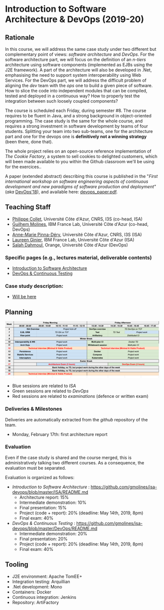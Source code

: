 # Introduction to Software Architecture & DevOps (2019-20)

## Rationale

In this course, we will address the same case study under two different but complementary point of views: _software architecture_ and _DevOps_. For the software architecture part, we will focus on the definition of an _n-tiers_ architecture using software components (implemented as EJBs using the J2E framework). A part of the architecture will also be developed in .Net, emphasising the need to support system interoperability using Web Services. For the DevOps part, we will address the difficult problem of aligning the _dev_ team with the _ops_ one to build a given piece of software. How to slice the code into independent modules that can be compiled, tested and deployed in a continuous way? How to properly test the integration between such loosely coupled components?

The course is scheduled each Friday, during semester #8. The course requires to be fluent in Java, and a strong background in object-oriented programming. The case study is the same for the whole course, and requires a strong investment in software development by teams of four students. Splitting your team into two sub-teams, one for the architecture part and one for the devops one is __definitively not a winning strategy__ (been there, done that).

The whole project relies on an open-source reference implementation of _The Cookie Factory_, a system to sell cookies to delighted customers, which will been made available to you within the Github classroom we'll be using for the exercices..


A paper (extended abstract) describing this course is published in the "_First international workshop on software engineering aspects of continuous development and new paradigms of software production and deployment"_ (_aka_ [DevOps'18](https://www.laser-foundation.org/devops/2018/)), and available here: [devops_paper.pdf](https://github.com/gmolines/isa-devops/blob/master/devops_paper.pdf).

## Teaching Staff

  * [Philippe Collet](collet@i3s.unice.fr), Université Côte d'Azur, CNRS, I3S (co-head, ISA)
  * [Guilhem Molines](guilhem.molines@univ-cotedazur.fr), IBM France Lab, Université Côte d'Azur (co-head, DevOps)
  * [Anne-Marie Pinna-Déry](pinna@unice.fr), Université Côte d'Azur, CNRS, I3S (ISA)
  * [Laureen Ginier](laureen.ginier@univ-cotedazur.fr), IBM France Lab, Université Côte d'Azur (ISA)
  * [Salah Dahmoul](Salah.DAHMOUL@univ-cotedazur.fr), Orange, Université Côte d'Azur (DevOps)

### Specific pages (e.g., lectures material, deliverable contents)

  * [Introduction to Software Architecture](https://github.com/gmolines/isa-devops/tree/master/ISA/README.md)
  * [DevOps & Continuous Testing](https://github.com/gmolines/isa-devops/tree/master/DevOps/README.md)

### Case study description: 

  * [Will be here](https://github.com/gmolines/isa-devops/blob/master/tbd.pdf)


## Planning 

![Planning](https://github.com/gmolines/isa-devops/blob/master/planning.png)

  - Blue sessions are related to _ISA_
  - Green sessions are related to _DevOps_
  - Red sessions are related to _examinations_ (defence or written exam)

### Deliveries & Milestones

Deliveries are automatically extracted from the _github_ repository of the team.

- Monday, February 17th: first architecture report
  
### Evaluation

Even if the case study is shared and the course merged, this is administratively talking two different courses. As a consequence, the evaluation must be separated.

Evaluation is organized as follows:

  - _Introduction to Software Architecture_ : https://github.com/gmolines/isa-devops/blob/master/ISA/README.md
    - Architecture report: 15%
    - Intermediate demonstration: 10%
    - Final presentation: 15%
    - Project (code + report): 20% (deadline: May 14th, 2019, 8pm)
    - Final exam: 40%
  - _DevOps & Continuous Testing_ : https://github.com/gmolines/isa-devops/blob/master/DevOps/README.md
	- Intermediate demonstration: 20%	
	- Final presentation: 20%
	- Project (code + report): 20% (deadline: May 14th, 2019, 8pm)
	- Final exam: 40%


## Tooling

  - J2E environment: Apache TomEE+
  - Integration testing: Arquillian
  - .Net development: Mono
  - Containers: Docker
  - Continuous integration: Jenkins
  - Repository: ArtiFactory


  


